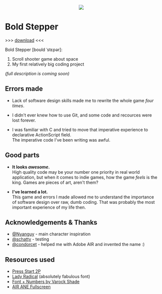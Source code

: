 <p align="center"><img src="https://raw.githubusercontent.com/uyouthe/boldstepper/master/media/logo-black.png"></p>

# Bold Stepper
&gt;&gt;&gt; [download](https://github.com/uyouthe/boldstepper/raw/master/BoldStepper.apk) &lt;&lt;&lt;

Bold Stepper [boʊld ˈstɛpər]:
1. Scroll shooter game about space
2. My first relatively big coding project

_(full description is coming soon)_

## Errors made
 - Lack of software design skills made me to rewrite the whole game _four times_.
 
 - I didn't ever knew how to use Git, and some code and recources were lost forever.
 
 - I was familiar with C and tried to move that imperative experience to declarative ActionScript field.  
The imperative code I've been writing was awful.

## Good parts
 - __It looks _awesome_.__  
High quality code may be your number one priority in real world application, but when it comes to indie games, how the game _feels_ is the king. Games are pieces of art, aren't them?

 - __I've learned a lot.__  
This game and errors I made allowed me to understand the importance of software design over raw, dumb coding. That was probably the most important experience of my life then.

## Acknowledgements & Thanks
 - [@Nyanguy](https://github.com/Nyanguy) - main character inspiration
 - [@schatty](https://github.com/schatty) - testing
 - [@condorcet](https://github.com/condorcet) - helped me with Adobe AIR and invented the name :)

## Resources used
 - [Press Start 2P](https://fonts.google.com/specimen/Press+Start+2P)
 - [Lady Radical](http://www.fontspace.com/chequered-ink/lady-radical) (absolutely fabulous font)
 - [Font + Numbers by Varock Shade](http://pixeljoint.com/pixelart/19816.htm)
 - [AIR ANE Fullscreen](https://github.com/mesmotronic/air-ane-fullscreen)
